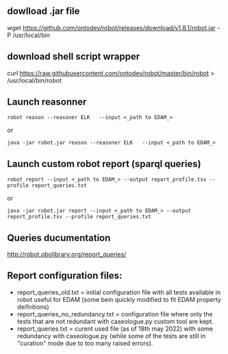 ## dowlload .jar file 
wget https://github.com/ontodev/robot/releases/download/v1.8.1/robot.jar
-P /usr/local/bin
## download shell script wrapper 
curl https://raw.githubusercontent.com/ontodev/robot/master/bin/robot >
/usr/local/bin/robot

## Launch reasonner 
```
robot reason --reasoner ELK   --input <_path to EDAM_>
```
or
```
java -jar robot.jar reason --reasoner ELK   --input <_path to EDAM_>
```

## Launch custom robot report (sparql queries)
```
robot report --input <_path to EDAM_> --output report_profile.tsv --profile report_queries.txt
```
or
```
java -jar robot.jar report --input <_path to EDAM_> --output report_profile.tsv --profile report_queries.txt
```
## Queries ducumentation 

http://robot.obolibrary.org/report_queries/ 

## Report configuration files:

 - report_queries_old.txt = initial configuration file with all tests available in robot useful for EDAM (some bein quickly modified to fit EDAM property deifnitions)
 - report_queries_no_redundancy.txt = configuration file where only the tests that are not redundant with caseologue.py custom tool are kept. 
 - report_queries.txt = curent used file (as of 18th may 2022) with some redundancy with caseologue.py (while some of the tests are still in "curation" mode due to too many raised errors). 
